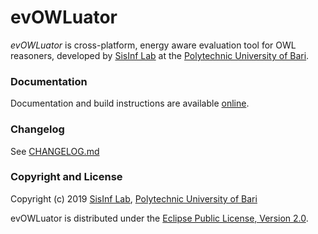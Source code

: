 # evOWLuator

*evOWLuator* is cross-platform, energy aware evaluation tool for OWL reasoners,
developed by [SisInf Lab][swot] at the [Polytechnic University of Bari][poliba].

### Documentation

Documentation and build instructions are available [online][docs].

### Changelog

See [CHANGELOG.md](CHANGELOG.md)

### Copyright and License

Copyright (c) 2019 [SisInf Lab][swot], [Polytechnic University of Bari][poliba]

evOWLuator is distributed under the [Eclipse Public License, Version 2.0][epl2].

[docs]: http://sisinflab.poliba.it/swottools/evowluator
[epl2]: https://www.eclipse.org/legal/epl-2.0
[poliba]: http://www.poliba.it
[swot]: http://sisinflab.poliba.it/swottools
